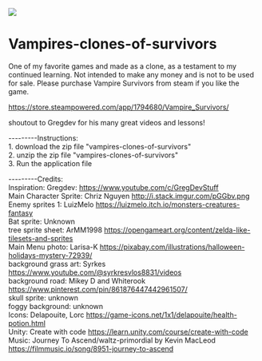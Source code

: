 ![](vampires-clones-of-survivors.gif)

# Vampires-clones-of-survivors
One of my favorite games and made as a clone, as a testament to my continued learning. Not intended to make 
any money and is not to be used for sale. Please purchase Vampire Survivors from steam if you like the game.

https://store.steampowered.com/app/1794680/Vampire_Survivors/

shoutout to Gregdev for his many great videos and lessons!

---------Instructions:
<br/>1. download the zip file "vampires-clones-of-survivors"
<br/>2. unzip the zip file "vampires-clones-of-survivors"
<br/>3. Run the application file


---------Credits:
<br/>Inspiration: Gregdev: https://www.youtube.com/c/GregDevStuff
<br/>Main Character Sprite: Chriz Nguyen http://i.stack.imgur.com/pGGbv.png
<br/>Enemy sprites 1: LuizMelo https://luizmelo.itch.io/monsters-creatures-fantasy
<br/>Bat sprite: Unknown
<br/>tree sprite sheet: ArMM1998 https://opengameart.org/content/zelda-like-tilesets-and-sprites
<br/>Main Menu photo: Larisa-K https://pixabay.com/illustrations/halloween-holidays-mystery-72939/
<br/>background grass art: Syrkes https://www.youtube.com/@syrkresvlos8831/videos
<br/>background road: Mikey D and Whiterook https://www.pinterest.com/pin/861876447442961507/
<br/>skull sprite: unknown
<br/>foggy background: unknown
<br/>Icons: Delapouite, Lorc https://game-icons.net/1x1/delapouite/health-potion.html
<br/>Unity: Create with code https://learn.unity.com/course/create-with-code
<br/>Music: Journey To Ascend/waltz-primordial by Kevin MacLeod https://filmmusic.io/song/8951-journey-to-ascend
